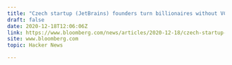 ```yaml
---
title: "Czech startup (JetBrains) founders turn billionaires without VC help"
draft: false
date: 2020-12-18T12:06:06Z
link: https://www.bloomberg.com/news/articles/2020-12-18/czech-startup-founders-turn-billionaires-without-vc-help?utm_medium=RSS&utm_source=hune
site: www.bloomberg.com
topic: Hacker News  

---
```

